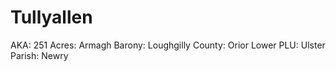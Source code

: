 # Tullyallen

AKA: 251
Acres: Armagh
Barony: Loughgilly
County: Orior Lower
PLU: Ulster
Parish: Newry